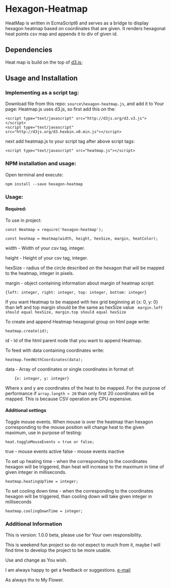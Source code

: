 # Hexagon-Heatmap

HeatMap is written in EcmaScript6 and serves as a bridge to display hexagon heatmap based on coordinates that are given.
It renders hexagonal heat points csv map and appends it to div of given id.

## Dependencies

Heat map is build on the top of [d3.js](https://github.com/d3);

## Usage and Installation

### Implementing as a script tag:

Download file from this repo: ```source\hexagon-heatmap.js```, and add it to Your page:
Heatmap.js uses d3.js, so first add this on the:
```
<script type="text/javascript" src="http://d3js.org/d3.v3.js"></script>
<script type="text/javascript" src="http://d3js.org/d3.hexbin.v0.min.js"></script>
```
next add heatmap.js to your script tag after above script tags:
```
<script type="text/javascript" src="heatmap.js"></script>
```

### NPM installation and usage:

Open terminal and execute:

```
npm install --save hexagon-heatmap
```

### Usage:

#### Required:

To use in project:

```
const Heatmap = require('hexagon-heatmap');

const heatmap = Heatmap(width, height, hexSize, margin, heatColor);
```

width - Width of your csv tag, integer.

height - Height of your csv tag, integer.

hexSize - radius of the circle described on the hexagon that will be mapped to the heatmap, integer in pixels.

margin - object containing information about margin of heatmap script:
```
{left: integer, right: integer, top: integer, bottom: integer}
```

If you want Heatmap to be mapped with hex grid beginning at {x: 0, y: 0} than left and top margin should be the same as hexSize value ``` margin.left should equal hexSize, margin.top should equal hexSize```

To create and append Heatmap hexagonal group on html page write:
```
heatmap.create(id);
```

id - Id of the html parent node that you want to append Heatmap.

To feed with data containing coordinates write:
```
heatmap.feedWithCoordinates(data);
```

data - Array of coordinates or single coordinates in format of:
```
	{x: integer, y: integer}
```
Where x and y are coordinates of the heat to be mapped.
For the purpose of performance if ```array.length > 20``` than only first 20 coordinates will be mapped.
This is because CSV operation are CPU expensive.

#### Additional settings

Toggle mouse events. When mouse is over the heatmap than hexagon corresponding to the mouse position will change heat to the given maximum, use in purpose of testing:
```
heat.toggleMouseEvents = true or false;
```
true - mouse events active
false - mouse events inactive

To set up heating time - when the corresponding to the coordinates hexagon will be triggered, than heat will increase to the maximum in time of given integer in milliseconds.
```
heatmap.heatingUpTime = integer;
```

To set cooling down time - when the corresponding to the coordinates hexagon will be triggered, than cooling down will take given integer in milliseconds
```
heatmap.coolingDownTime = integer;
```

### Additional Information

This is version: 1.0.0 beta, please use for Your own responsibility.

This is weekend fun project so do not expect to much from it, maybe I will find time to develop the project to be more usable.

Use and change as You wish.

I am always happy to get a feedback or suggestions. [e-mail](mailto:lenart.consulting@gmail.com)

As always thx to My Flower.

